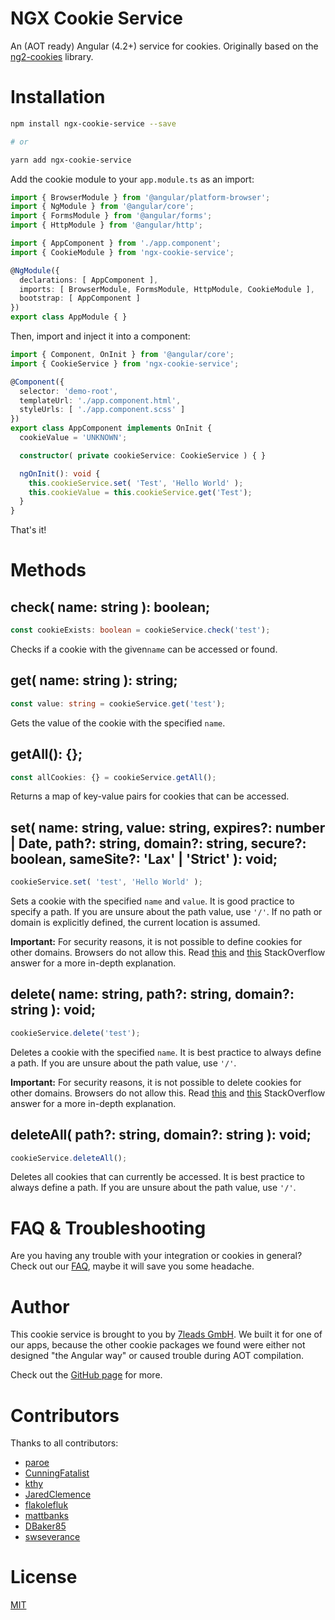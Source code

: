 # NGX Cookie Service

An (AOT ready) Angular (4.2+) service for cookies. Originally based on the [ng2-cookies](https://www.npmjs.com/package/ng2-cookies) library.

# Installation

```bash
npm install ngx-cookie-service --save

# or

yarn add ngx-cookie-service
```

Add the cookie module to your `app.module.ts` as an import:

```typescript
import { BrowserModule } from '@angular/platform-browser';
import { NgModule } from '@angular/core';
import { FormsModule } from '@angular/forms';
import { HttpModule } from '@angular/http';

import { AppComponent } from './app.component';
import { CookieModule } from 'ngx-cookie-service';

@NgModule({
  declarations: [ AppComponent ],
  imports: [ BrowserModule, FormsModule, HttpModule, CookieModule ],
  bootstrap: [ AppComponent ]
})
export class AppModule { }
```

Then, import and inject it into a component:

```typescript
import { Component, OnInit } from '@angular/core';
import { CookieService } from 'ngx-cookie-service';

@Component({
  selector: 'demo-root',
  templateUrl: './app.component.html',
  styleUrls: [ './app.component.scss' ]
})
export class AppComponent implements OnInit {
  cookieValue = 'UNKNOWN';

  constructor( private cookieService: CookieService ) { }

  ngOnInit(): void {
    this.cookieService.set( 'Test', 'Hello World' );
    this.cookieValue = this.cookieService.get('Test');
  }
}
```

That's it!

# Methods

## check( name: string ): boolean;

```typescript
const cookieExists: boolean = cookieService.check('test');
```

Checks if a cookie with the given`name` can be accessed or found.

## get( name: string ): string;

```typescript
const value: string = cookieService.get('test');
```

Gets the value of the cookie with the specified `name`.

## getAll(): {};

```typescript
const allCookies: {} = cookieService.getAll();
```

Returns a map of key-value pairs for cookies that can be accessed.

## set( name: string, value: string, expires?: number | Date, path?: string, domain?: string, secure?: boolean, sameSite?: 'Lax' | 'Strict' ): void;

```typescript
cookieService.set( 'test', 'Hello World' );
```

Sets a cookie with the specified `name` and `value`. It is good practice to specify a path. If you are unsure about the path value, use `'/'`. If no path or domain is explicitly defined, the current location is assumed.

**Important:** For security reasons, it is not possible to define cookies for other domains. Browsers do not allow this. Read [this](https://stackoverflow.com/a/1063760) and [this](https://stackoverflow.com/a/17777005/1007003) StackOverflow answer for a more in-depth explanation.

## delete( name: string, path?: string, domain?: string ): void;

```typescript
cookieService.delete('test');
```

Deletes a cookie with the specified `name`.  It is best practice to always define a path. If you are unsure about the path value, use `'/'`.

**Important:** For security reasons, it is not possible to delete cookies for other domains. Browsers do not allow this. Read [this](https://stackoverflow.com/a/1063760) and [this](https://stackoverflow.com/a/17777005/1007003) StackOverflow answer for a more in-depth explanation.

## deleteAll( path?: string, domain?: string ): void;

```typescript
cookieService.deleteAll();
```

Deletes all cookies that can currently be accessed. It is best practice to always define a path. If you are unsure about the path value, use `'/'`.

# FAQ & Troubleshooting

Are you having any trouble with your integration or cookies in general? Check out our [FAQ](https://github.com/7leads/ngx-cookie-service#faq), maybe it will save you some headache.

# Author

This cookie service is brought to you by [7leads GmbH](http://www.7leads.org/). We built it for one of our apps, because the other cookie packages we found were either not designed "the Angular way" or caused trouble during AOT compilation.

Check out the [GitHub page](https://github.com/7leads/ngx-cookie-service) for more.

# Contributors

Thanks to all contributors:

* [paroe](https://github.com/paroe)
* [CunningFatalist](https://github.com/CunningFatalist)
* [kthy](https://github.com/kthy)
* [JaredClemence](https://github.com/JaredClemence)
* [flakolefluk](https://github.com/flakolefluk)
* [mattbanks](https://github.com/mattbanks)
* [DBaker85](https://github.com/DBaker85)
* [swseverance](https://github.com/swseverance)

# License

[MIT](https://github.com/7leads/ngx-cookie-service/blob/master/LICENSE)
